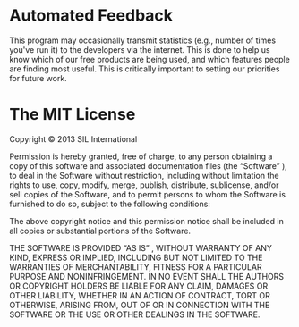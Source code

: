 ﻿# Automated Feedback

This program may occasionally transmit statistics (e.g., number of times you've run it) to the developers via the internet.
This is done to help us know which of our free products are being used, and which features people are finding most useful.
This is critically important to setting our priorities for future work.

# The MIT License

Copyright © 2013 SIL International

Permission is hereby granted, free of charge, to any person obtaining a copy of this software and associated documentation files (the “Software” ),
to deal in the Software without restriction, including without limitation the rights to use, copy, modify, merge, publish, distribute, sublicense,
and/or sell copies of the Software, and to permit persons to whom the Software is furnished to do so, subject to the following conditions:

The above copyright notice and this permission notice shall be included in all copies or substantial portions of the Software.

THE SOFTWARE IS PROVIDED “AS IS” , WITHOUT WARRANTY OF ANY KIND, EXPRESS OR IMPLIED, INCLUDING BUT NOT LIMITED TO THE WARRANTIES OF MERCHANTABILITY,
FITNESS FOR A PARTICULAR PURPOSE AND NONINFRINGEMENT. IN NO EVENT SHALL THE AUTHORS OR COPYRIGHT HOLDERS BE LIABLE FOR ANY CLAIM, DAMAGES OR OTHER
LIABILITY, WHETHER IN AN ACTION OF CONTRACT, TORT OR OTHERWISE, ARISING FROM, OUT OF OR IN CONNECTION WITH THE SOFTWARE OR THE USE OR OTHER
DEALINGS IN THE SOFTWARE.

 